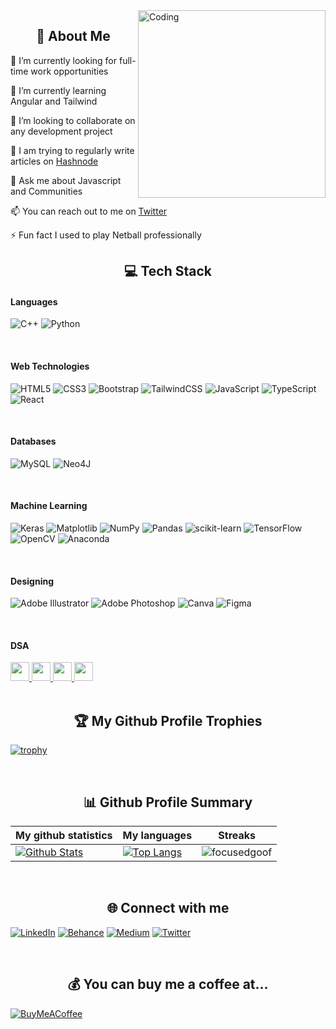 <img align="right" alt="Coding" width="300" height="300" padding-top="20" src="https://media-public.canva.com/MHp94/MAEDdaMHp94/1/s.png">
<h2 align="center">💫 About Me</h2>

🔭 I’m currently looking for full-time work opportunities

🌱 I’m currently learning Angular and Tailwind

👯 I’m looking to collaborate on any development project

📝 I am trying to regularly write articles on <a href="https://hashnode.com/@focusedgoof">Hashnode</a>

💬 Ask me about Javascript and Communities

📫 You can reach out to me on <a href="https://twitter.com/joy_i2205">Twitter</a>

⚡ Fun fact I used to play Netball professionally
<br>

<!-- Technologies-->
<h2 align="center">💻 Tech Stack</h2>
<h4>Languages</h4>

![C++](https://img.shields.io/badge/c++-%2300599C.svg?style=flat&logo=c%2B%2B&logoColor=white) 
![Python](https://img.shields.io/badge/python-3670A0?style=flat&logo=python&logoColor=ffdd54) 

<br>
<h4>Web Technologies</h4>

![HTML5](https://img.shields.io/badge/html5-%23E34F26.svg?style=flat&logo=html5&logoColor=white) 
![CSS3](https://img.shields.io/badge/css3-%231572B6.svg?style=flat&logo=css3&logoColor=white) 
![Bootstrap](https://img.shields.io/badge/bootstrap-%238511FA.svg?style=flat&logo=bootstrap&logoColor=white) 
![TailwindCSS](https://img.shields.io/badge/tailwindcss-%2338B2AC.svg?style=flat&logo=tailwind-css&logoColor=white)
![JavaScript](https://img.shields.io/badge/javascript-%23323330.svg?style=flat&logo=javascript&logoColor=%23F7DF1E) 
![TypeScript](https://img.shields.io/badge/typescript-%23007ACC.svg?style=flat&logo=typescript&logoColor=white) 
![React](https://img.shields.io/badge/react-%2320232a.svg?style=flat&logo=react&logoColor=%2361DAFB)

<br>
<h4>Databases</h4>

![MySQL](https://img.shields.io/badge/mysql-%2300000f.svg?style=flat&logo=mysql&logoColor=white) 
![Neo4J](https://img.shields.io/badge/Neo4j-008CC1?style=flat&logo=neo4j&logoColor=white)

<br>
<h4>Machine Learning</h4>

![Keras](https://img.shields.io/badge/Keras-%23D00000.svg?style=flat&logo=Keras&logoColor=white) 
![Matplotlib](https://img.shields.io/badge/Matplotlib-%23ffffff.svg?style=flat&logo=Matplotlib&logoColor=black) 
![NumPy](https://img.shields.io/badge/numpy-%23013243.svg?style=flat&logo=numpy&logoColor=white) 
![Pandas](https://img.shields.io/badge/pandas-%23150458.svg?style=flat&logo=pandas&logoColor=white) 
![scikit-learn](https://img.shields.io/badge/scikit--learn-%23F7931E.svg?style=flat&logo=scikit-learn&logoColor=white) 
![TensorFlow](https://img.shields.io/badge/TensorFlow-%23FF6F00.svg?style=flat&logo=TensorFlow&logoColor=white) 
![OpenCV](https://img.shields.io/badge/opencv-%23white.svg?style=flat&logo=opencv&logoColor=white)
![Anaconda](https://img.shields.io/badge/Anaconda-%2344A833.svg?style=flat&logo=anaconda&logoColor=white) 

<br>
<h4>Designing</h4>

![Adobe Illustrator](https://img.shields.io/badge/adobe%20illustrator-%23FF9A00.svg?style=flat&logo=adobe%20illustrator&logoColor=white) 
![Adobe Photoshop](https://img.shields.io/badge/adobe%20photoshop-%2331A8FF.svg?style=flat&logo=adobe%20photoshop&logoColor=white) 
![Canva](https://img.shields.io/badge/Canva-%2300C4CC.svg?style=flat&logo=Canva&logoColor=white) 
![Figma](https://img.shields.io/badge/figma-%23F24E1E.svg?style=flat&logo=figma&logoColor=white) 

<br>
<h4>DSA </h4>

<section>
  <a href="https://www.hackerrank.com/focusedgoof" target="_blank">
    <img src="https://upload.wikimedia.org/wikipedia/commons/thumb/4/40/HackerRank_Icon-1000px.png/600px-HackerRank_Icon-1000px.png" height="30" width="30">
  </a>
  <a href="https://leetcode.com/focusedgoof/" target="_blank">
    <img src="https://cdn.iconscout.com/icon/free/png-256/free-leetcode-3521542-2944960.png?f=webp&w=256" height="30" width="30">
  </a>
  <a href="https://www.codechef.com/users/focusedgoof" target="_blank">
    <img src="https://i.pinimg.com/564x/c5/d9/fc/c5d9fc1e18bcf039f464c2ab6cfb3eb6.jpg" height="30" width="30">
  </a>
  <a href="https://auth.geeksforgeeks.org/user/sakshine6hw1" target="_blank">
    <img src="https://media.geeksforgeeks.org/wp-content/cdn-uploads/20190710102234/download3.png" height="30" width="30">
  </a>
</section>

<br>

<!-- Trophies -->
<h2 align="center">🏆 My Github Profile Trophies</h2>
  
[![trophy](https://github-profile-trophy.vercel.app/?username=focusedgoof&theme=radical&margin-w=40&margin-h=40)](https://github.com/focusedgoof)

<br>


<!-- Statsistics -->
<p align="center">
  <h2 align="center">📊 Github Profile Summary</h2>

  |My github statistics|My languages|Streaks|
  |-|-|-|
  |[![ Github Stats](https://github-readme-stats.vercel.app/api?username=focusedgoof&show_icons=true&locale=en&theme=dark&hide_title=true)](https://github.com/focusedgoof)|[![Top Langs](https://github-readme-stats.vercel.app/api/top-langs?username=focusedgoof&show_icons=true&locale=en&theme=dark&layout=compact&hide_title=true)](https://github.com/focusedgoof)|![focusedgoof](https://github-readme-streak-stats.herokuapp.com/?user=focusedgoof&theme=dark)

</p>
<br>


<!-- Network-->
<h2 align="center">🌐 Connect with me</h2>
<p align="center">


  [![LinkedIn](https://img.shields.io/badge/LinkedIn-%230077B5.svg?logo=linkedin&logoColor=white)](https://linkedin.com/in/https://www.linkedin.com/in/sakshi-negi-2001/)
  [![Behance](https://img.shields.io/badge/Behance-1769ff?logo=behance&logoColor=white)](https://behance.net/focusedgoof) 
  [![Medium](https://img.shields.io/badge/Medium-12100E?logo=medium&logoColor=white)](https://medium.com/@https://medium.com/@focusedgoof) 
  [![Twitter](https://img.shields.io/badge/Twitter-%231DA1F2.svg?logo=Twitter&logoColor=white)](https://twitter.com/https://twitter.com/joy_i2205) 

</p>
<br>
<h2 align="center">💰 You can buy me a coffee at...</h2>

  [![BuyMeACoffee](https://img.shields.io/badge/Buy%20Me%20a%20Coffee-ffdd00?style=for-the-badge&logo=buy-me-a-coffee&logoColor=black)](https://buymeacoffee.com/https://www.buymeacoffee.com/focusedgoof) 
